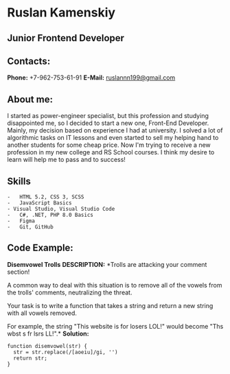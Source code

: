 # Ruslan Kamenskiy

## Junior Frontend Developer

## Contacts: 

**Phone:** +7-962-753-61-91
**E-Mail:** ruslannn199@gmail.com

## About me:

I started as power-engineer specialist, but this profession and studying disappointed me, so I decided to start a new one, Front-End Developer. Mainly, my decision based on experience I had at university. I solved a lot of algorithmic tasks on IT lessons and even started to sell my helping hand to another students for some cheap price. Now I'm trying to receive a new profession in my new college and RS School courses. I think my desire to learn will help me to pass and to success!

## Skills
	-	HTML 5.2, CSS 3, SCSS
	-	JavaScript Basics
	- Visual Studio, Visual Studio Code
	-	C#, .NET, PHP 8.0 Basics
	-	Figma
	-	Git, GitHub

## Code Example: 

**Disemvowel Trolls**
**DESCRIPTION:** *Trolls are attacking your comment section!

A common way to deal with this situation is to remove all of the vowels from the trolls' comments, neutralizing the threat.

Your task is to write a function that takes a string and return a new string with all vowels removed.

For example, the string "This website is for losers LOL!" would become "Ths wbst s fr lsrs LL!".*
**Solution:**
```
function disemvowel(str) {
  str = str.replace(/[aoeiu]/gi, '')
  return str;
}
```